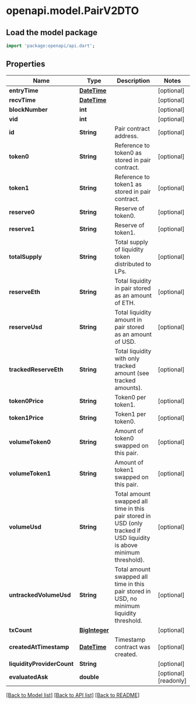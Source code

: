 # openapi.model.PairV2DTO

## Load the model package
```dart
import 'package:openapi/api.dart';
```

## Properties
Name | Type | Description | Notes
------------ | ------------- | ------------- | -------------
**entryTime** | [**DateTime**](DateTime.md) |  | [optional] 
**recvTime** | [**DateTime**](DateTime.md) |  | [optional] 
**blockNumber** | **int** |  | [optional] 
**vid** | **int** |  | [optional] 
**id** | **String** | Pair contract address. | [optional] 
**token0** | **String** | Reference to token0 as stored in pair contract. | [optional] 
**token1** | **String** | Reference to token1 as stored in pair contract. | [optional] 
**reserve0** | **String** | Reserve of token0. | [optional] 
**reserve1** | **String** | Reserve of token1. | [optional] 
**totalSupply** | **String** | Total supply of liquidity token distributed to LPs. | [optional] 
**reserveEth** | **String** | Total liquidity in pair stored as an amount of ETH. | [optional] 
**reserveUsd** | **String** | Total liquidity amount in pair stored as an amount of USD. | [optional] 
**trackedReserveEth** | **String** | Total liquidity with only tracked amount (see tracked amounts). | [optional] 
**token0Price** | **String** | Token0 per token1. | [optional] 
**token1Price** | **String** | Token1 per token0. | [optional] 
**volumeToken0** | **String** | Amount of token0 swapped on this pair. | [optional] 
**volumeToken1** | **String** | Amount of token1 swapped on this pair. | [optional] 
**volumeUsd** | **String** | Total amount swapped all time in this pair stored in USD (only tracked if USD liquidity is above minimum threshold). | [optional] 
**untrackedVolumeUsd** | **String** | Total amount swapped all time in this pair stored in USD, no minimum liquidity threshold. | [optional] 
**txCount** | [**BigInteger**](BigInteger.md) |  | [optional] 
**createdAtTimestamp** | [**DateTime**](DateTime.md) | Timestamp contract was created. | [optional] 
**liquidityProviderCount** | **String** |  | [optional] 
**evaluatedAsk** | **double** |  | [optional] [readonly] 

[[Back to Model list]](../README.md#documentation-for-models) [[Back to API list]](../README.md#documentation-for-api-endpoints) [[Back to README]](../README.md)


